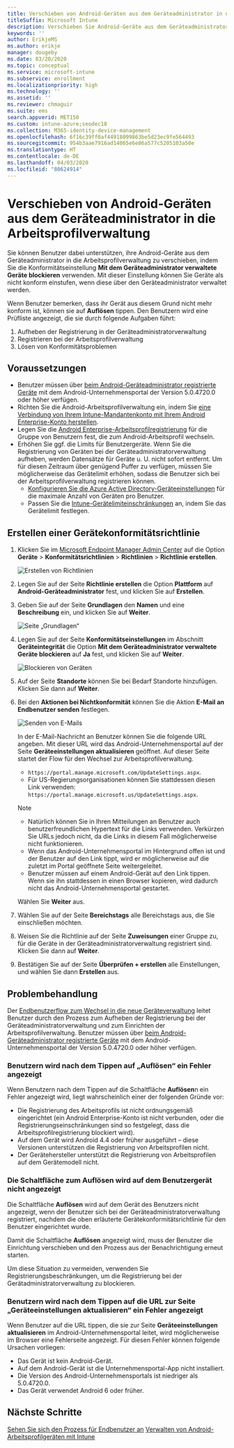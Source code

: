 ```yaml
---
title: Verschieben von Android-Geräten aus dem Geräteadministrator in die Arbeitsprofilverwaltung
titleSuffix: Microsoft Intune
description: Verschieben Sie Android-Geräte aus dem Geräteadministrator in die Arbeitsprofilverwaltung in Intune.
keywords: ''
author: ErikjeMS
ms.author: erikje
manager: dougeby
ms.date: 03/20/2020
ms.topic: conceptual
ms.service: microsoft-intune
ms.subservice: enrollment
ms.localizationpriority: high
ms.technology: ''
ms.assetid: ''
ms.reviewer: chmaguir
ms.suite: ems
search.appverid: MET150
ms.custom: intune-azure;seodec18
ms.collection: M365-identity-device-management
ms.openlocfilehash: 6f16c39ff0af44918099863be5d23ec9fe564493
ms.sourcegitcommit: 954b3aae7916ad14065e6e86a577c5205103a50e
ms.translationtype: HT
ms.contentlocale: de-DE
ms.lasthandoff: 04/03/2020
ms.locfileid: "80624914"
---
```

# <a name="move-android-devices-from-device-administrator-to-work-profile-management"></a>Verschieben von Android-Geräten aus dem Geräteadministrator in die Arbeitsprofilverwaltung

Sie können Benutzer dabei unterstützen, ihre Android-Geräte aus dem Geräteadministrator in die Arbeitsprofilverwaltung zu verschieben, indem Sie die Konformitätseinstellung **Mit dem Geräteadministrator verwaltete Geräte blockieren** verwenden. Mit dieser Einstellung können Sie Geräte als nicht konform einstufen, wenn diese über den Geräteadministrator verwaltet werden. 

Wenn Benutzer bemerken, dass ihr Gerät aus diesem Grund nicht mehr konform ist, können sie auf **Auflösen** tippen. Den Benutzern wird eine Prüfliste angezeigt, die sie durch folgende Aufgaben führt:
1. Aufheben der Registrierung in der Geräteadministratorverwaltung
2. Registrieren bei der Arbeitsprofilverwaltung
3. Lösen von Konformitätsproblemen 

## <a name="prerequisites"></a>Voraussetzungen

- Benutzer müssen über [beim Android-Geräteadministrator registrierte Geräte](android-enroll-device-administrator.md) mit dem Android-Unternehmensportal der Version 5.0.4720.0 oder höher verfügen.
- Richten Sie die Android-Arbeitsprofilverwaltung ein, indem Sie [eine Verbindung von Ihrem Intune-Mandantenkonto mit Ihrem Android Enterprise-Konto herstellen](connect-intune-android-enterprise.md).
- Legen Sie die [Android Enterprise-Arbeitsprofilregistrierung](android-work-profile-enroll.md) für die Gruppe von Benutzern fest, die zum Android-Arbeitsprofil wechseln.
- Erhöhen Sie ggf. die Limits für Benutzergeräte. Wenn Sie die Registrierung von Geräten bei der Geräteadministratorverwaltung aufheben, werden Datensätze für Geräte u. U. nicht sofort entfernt. Um für diesen Zeitraum über genügend Puffer zu verfügen, müssen Sie möglicherweise das Gerätelimit erhöhen, sodass die Benutzer sich bei der Arbeitsprofilverwaltung registrieren können.
  - [Konfigurieren Sie die Azure Active Directory-Geräteeinstellungen](https://docs.microsoft.com/azure/active-directory/devices/device-management-azure-portal#configure-device-settings) für die maximale Anzahl von Geräten pro Benutzer.
  - Passen Sie die [Intune-Gerätelimiteinschränkungen](enrollment-restrictions-set.md#create-a-device-limit-restriction) an, indem Sie das Gerätelimit festlegen. 

## <a name="create-device-compliance-policy"></a>Erstellen einer Gerätekonformitätsrichtlinie

1. Klicken Sie im [Microsoft Endpoint Manager Admin Center](https://go.microsoft.com/fwlink/?linkid=2109431) auf die Option **Geräte** > **Konformitätsrichtlinien** > **Richtlinien** > **Richtlinie erstellen**.

    ![Erstellen von Richtlinien](./media/android-move-device-admin-work-profile/create-policy.png)

2. Legen Sie auf der Seite **Richtlinie erstellen** die Option **Plattform** auf **Android-Geräteadministrator** fest, und klicken Sie auf **Erstellen**.
3. Geben Sie auf der Seite **Grundlagen** den **Namen** und eine **Beschreibung** ein, und klicken Sie auf **Weiter**.

    ![Seite „Grundlagen“](./media/android-move-device-admin-work-profile/basics.png)
    
4. Legen Sie auf der Seite **Konformitätseinstellungen** im Abschnitt **Geräteintegrität** die Option **Mit dem Geräteadministrator verwaltete Geräte blockieren** auf **Ja** fest, und klicken Sie auf **Weiter**.

    ![Blockieren von Geräten](./media/android-move-device-admin-work-profile/block-devices.png)

5. Auf der Seite **Standorte** können Sie bei Bedarf Standorte hinzufügen. Klicken Sie dann auf **Weiter**.
6. Bei den **Aktionen bei Nichtkonformität** können Sie die Aktion **E-Mail an Endbenutzer senden** festlegen.

    ![Senden von E-Mails](./media/android-move-device-admin-work-profile/send-email.png)


    In der E-Mail-Nachricht an Benutzer können Sie die folgende URL angeben. Mit dieser URL wird das Android-Unternehmensportal auf der Seite **Geräteeinstellungen aktualisieren** geöffnet. Auf dieser Seite startet der Flow für den Wechsel zur Arbeitsprofilverwaltung.
    - `https://portal.manage.microsoft.com/UpdateSettings.aspx`.
    - Für US-Regierungsorganisationen können Sie stattdessen diesen Link verwenden: `https://portal.manage.microsoft.us/UpdateSettings.aspx`.
  
    > [!NOTE]
    > - Natürlich können Sie in Ihren Mitteilungen an Benutzer auch benutzerfreundlichen Hypertext für die Links verwenden. Verkürzen Sie URLs jedoch nicht, da die Links in diesem Fall möglicherweise nicht funktionieren.
    > - Wenn das Android-Unternehmensportal im Hintergrund offen ist und der Benutzer auf den Link tippt, wird er möglicherweise auf die zuletzt im Portal geöffnete Seite weitergeleitet.
    > - Benutzer müssen auf einem Android-Gerät auf den Link tippen. Wenn sie ihn stattdessen in einen Browser kopieren, wird dadurch nicht das Android-Unternehmensportal gestartet. 

    Wählen Sie **Weiter** aus.

7. Wählen Sie auf der Seite **Bereichstags** alle Bereichstags aus, die Sie einschließen möchten.
8. Weisen Sie die Richtlinie auf der Seite **Zuweisungen** einer Gruppe zu, für die Geräte in der Geräteadministratorverwaltung registriert sind. Klicken Sie dann auf **Weiter**.
9. Bestätigen Sie auf der Seite **Überprüfen + erstellen** alle Einstellungen, und wählen Sie dann **Erstellen** aus.

## <a name="troubleshooting"></a>Problembehandlung

Der [Endbenutzerflow zum Wechsel in die neue Geräteverwaltung](../user-help/move-to-new-device-management-setup.md) leitet Benutzer durch den Prozess zum Aufheben der Registrierung bei der Geräteadministratorverwaltung und zum Einrichten der Arbeitsprofilverwaltung. Benutzer müssen über [beim Android-Geräteadministrator registrierte Geräte](android-enroll-device-administrator.md) mit dem Android-Unternehmensportal der Version 5.0.4720.0 oder höher verfügen.

### <a name="user-sees-an-error-after-tapping-resolve"></a>Benutzern wird nach dem Tippen auf „Auflösen“ ein Fehler angezeigt
Wenn Benutzern nach dem Tippen auf die Schaltfläche **Auflösen**n ein Fehler angezeigt wird, liegt wahrscheinlich einer der folgenden Gründe vor:
- Die Registrierung des Arbeitsprofils ist nicht ordnungsgemäß eingerichtet (ein Android Enterprise-Konto ist nicht verbunden, oder die Registrierungseinschränkungen sind so festgelegt, dass die Arbeitsprofilregistrierung blockiert wird).
- Auf dem Gerät wird Android 4.4 oder früher ausgeführt – diese Versionen unterstützen die Registrierung von Arbeitsprofilen nicht. 
- Der Gerätehersteller unterstützt die Registrierung von Arbeitsprofilen auf dem Gerätemodell nicht.

### <a name="resolve-button-doesnt-appear-on-the-users-device"></a>Die Schaltfläche zum Auflösen wird auf dem Benutzergerät nicht angezeigt
Die Schaltfläche **Auflösen** wird auf dem Gerät des Benutzers nicht angezeigt, wenn der Benutzer sich bei der Geräteadministratorverwaltung registriert, nachdem die oben erläuterte Gerätekonformitätsrichtlinie für den Benutzer eingerichtet wurde.

Damit die Schaltfläche **Auflösen** angezeigt wird, muss der Benutzer die Einrichtung verschieben und den Prozess aus der Benachrichtigung erneut starten.

Um diese Situation zu vermeiden, verwenden Sie Registrierungsbeschränkungen, um die Registrierung bei der Gerätadministratorverwaltung zu blockieren.

### <a name="user-sees-an-error-after-tapping-url-to-update-device-settings-page"></a>Benutzern wird nach dem Tippen auf die URL zur Seite „Geräteeinstellungen aktualisieren“ ein Fehler angezeigt
Wenn Benutzer auf die URL tippen, die sie zur Seite **Geräteeinstellungen aktualisieren** im Android-Unternehmensportal leitet, wird möglicherweise im Browser eine Fehlerseite angezeigt. Für diesen Fehler können folgende Ursachen vorliegen:
- Das Gerät ist kein Android-Gerät.
- Auf dem Android-Gerät ist die Unternehmensportal-App nicht installiert.
- Die Version des Android-Unternehmensportals ist niedriger als 5.0.4720.0.
- Das Gerät verwendet Android 6 oder früher. 

## <a name="next-steps"></a>Nächste Schritte
[Sehen Sie sich den Prozess für Endbenutzer an](../user-help/move-to-new-device-management-setup.md)
[Verwalten von Android-Arbeitsprofilgeräten mit Intune](android-enterprise-overview.md)
